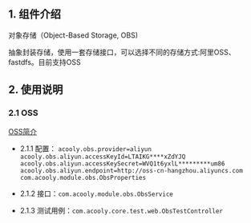 ## 1. 组件介绍

对象存储（Object-Based Storage, OBS)

抽象封装存储，使用一套存储接口，可以选择不同的存储方式:阿里OSS、fastdfs。目前支持OSS

## 2. 使用说明


### 2.1 OSS 

[OSS简介](https://help.aliyun.com/product/31815.html?spm=5176.doc31817.6.55.hkKLeQ)

* 2.1.1 配置： 
`acooly.obs.provider=aliyun
 acooly.obs.aliyun.accessKeyId=LTAIKG****xZdYJQ
 acooly.obs.aliyun.accessKeySecret=WVQ1t6yxlL*********um86
 acooly.obs.aliyun.endpoint=http://oss-cn-hangzhou.aliyuncs.com`
`com.acooly.module.obs.ObsProperties`

* 2.1.2 接口：`com.acooly.module.obs.ObsService`

* 2.1.3 测试用例：`com.acooly.core.test.web.ObsTestController`

   